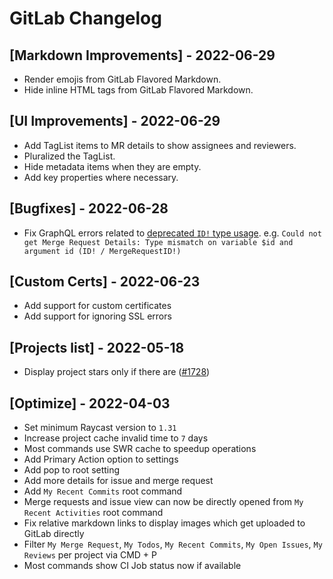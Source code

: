 # GitLab Changelog

## [Markdown Improvements] - 2022-06-29

- Render emojis from GitLab Flavored Markdown.
- Hide inline HTML tags from GitLab Flavored Markdown.

## [UI Improvements] - 2022-06-29

- Add TagList items to MR details to show assignees and reviewers.
- Pluralized the TagList.
- Hide metadata items when they are empty.
- Add key properties where necessary.

## [Bugfixes] - 2022-06-28

- Fix GraphQL errors related to [deprecated `ID!` type usage](https://gitlab.com/gitlab-org/gitlab/-/issues/352832).
  e.g. `Could not get Merge Request Details: Type mismatch on variable $id and argument id (ID! / MergeRequestID!)`

## [Custom Certs] - 2022-06-23

- Add support for custom certificates
- Add support for ignoring SSL errors

## [Projects list] - 2022-05-18

- Display project stars only if there are ([#1728](https://github.com/raycast/extensions/pull/1728))

## [Optimize] - 2022-04-03

- Set minimum Raycast version to `1.31`
- Increase project cache invalid time to `7` days
- Most commands use SWR cache to speedup operations
- Add Primary Action option to settings
- Add pop to root setting
- Add more details for issue and merge request
- Add `My Recent Commits` root command
- Merge requests and issue view can now be directly opened from `My Recent Activities` root command
- Fix relative markdown links to display images which get uploaded to GitLab directly
- Filter `My Merge Request`, `My Todos`, `My Recent Commits`, `My Open Issues`, `My Reviews` per project via CMD + P
- Most commands show CI Job status now if available
